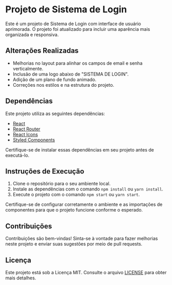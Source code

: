 # Projeto de Sistema de Login

Este é um projeto de Sistema de Login com interface de usuário aprimorada. O projeto foi atualizado para incluir uma aparência mais organizada e responsiva.

## Alterações Realizadas

- Melhorias no layout para alinhar os campos de email e senha verticalmente.
- Inclusão de uma logo abaixo de "SISTEMA DE LOGIN".
- Adição de um plano de fundo animado.
- Correções nos estilos e na estrutura do projeto.

## Dependências

Este projeto utiliza as seguintes dependências:

- [React](https://reactjs.org/)
- [React Router](https://reactrouter.com/)
- [React Icons](https://react-icons.github.io/react-icons/)
- [Styled Components](https://styled-components.com/)

Certifique-se de instalar essas dependências em seu projeto antes de executá-lo.

## Instruções de Execução

1. Clone o repositório para o seu ambiente local.
2. Instale as dependências com o comando `npm install` ou `yarn install`.
3. Execute o projeto com o comando `npm start` ou `yarn start`.

Certifique-se de configurar corretamente o ambiente e as importações de componentes para que o projeto funcione conforme o esperado.

## Contribuições

Contribuições são bem-vindas! Sinta-se à vontade para fazer melhorias neste projeto e enviar suas sugestões por meio de pull requests.

## Licença

Este projeto está sob a Licença MIT. Consulte o arquivo [LICENSE](LICENSE) para obter mais detalhes.
